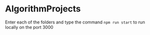 # AlgorithmProjects
Enter each of the folders and type the command `npm run start` to run locally on the port 3000
